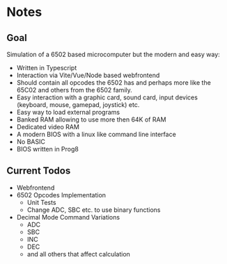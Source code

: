 # Notes

## Goal

Simulation of a 6502 based microcomputer but the modern and easy way:

-   Written in Typescript
-   Interaction via Vite/Vue/Node based webfrontend
-   Should contain all opcodes the 6502 has and perhaps more like the 65C02 and others from the 6502 family.
-   Easy interaction with a graphic card, sound card, input devices (keyboard, mouse, gamepad, joystick) etc.
-   Easy way to load external programs
-   Banked RAM allowing to use more then 64K of RAM
-   Dedicated video RAM
-   A modern BIOS with a linux like command line interface
-   No BASIC
-   BIOS written in Prog8

## Current Todos

-   Webfrontend
-   6502 Opcodes Implementation
    -   Unit Tests
    -   Change ADC, SBC etc. to use binary functions
-   Decimal Mode Command Variations
    -   ADC
    -   SBC
    -   INC
    -   DEC
    -   and all others that affect calculation
